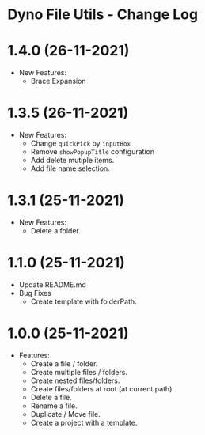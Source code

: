# Dyno File Utils - Change Log

# 1.4.0 (26-11-2021)

- New Features:
  - Brace Expansion

# 1.3.5 (26-11-2021)

- New Features:
  - Change `quickPick` by `inputBox`
  - Remove `showPopupTitle` configuration
  - Add delete mutiple items.
  - Add file name selection.

# 1.3.1 (25-11-2021)

- New Features:
  - Delete a folder.

# 1.1.0 (25-11-2021)

- Update README.md
- Bug Fixes
  - Create template with folderPath.

# 1.0.0 (25-11-2021)

- Features:
  - Create a file / folder.
  - Create multiple files / folders.
  - Create nested files/folders.
  - Create files/folders at root (at current path).
  - Delete a file.
  - Rename a file.
  - Duplicate / Move file.
  - Create a project with a template.
